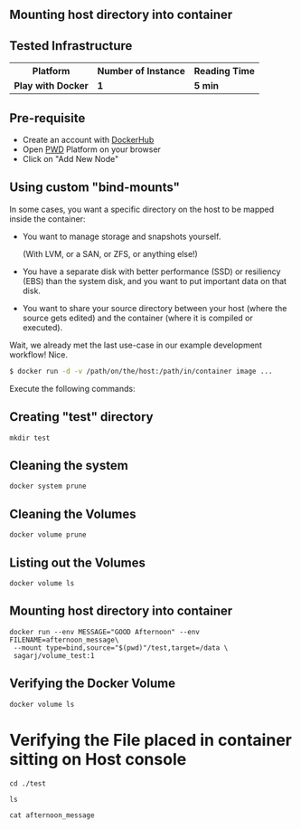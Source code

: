 ## Mounting host directory into container

## Tested Infrastructure

<table class="tg">
  <tr>
    <th class="tg-yw4l"><b>Platform</b></th>
    <th class="tg-yw4l"><b>Number of Instance</b></th>
    <th class="tg-yw4l"><b>Reading Time</b></th>
    
  </tr>
  <tr>
    <td class="tg-yw4l"><b> Play with Docker</b></td>
    <td class="tg-yw4l"><b>1</b></td>
    <td class="tg-yw4l"><b>5 min</b></td>
    
  </tr>
  
</table>

## Pre-requisite

- Create an account with [DockerHub](https://hub.docker.com)
- Open [PWD](https://labs.play-with-docker.com/) Platform on your browser 
- Click on "Add New Node"


## Using custom "bind-mounts"

In some cases, you want a specific directory on the host to be mapped
inside the container:

* You want to manage storage and snapshots yourself.

    (With LVM, or a SAN, or ZFS, or anything else!)

* You have a separate disk with better performance (SSD) or resiliency (EBS)
  than the system disk, and you want to put important data on that disk.

* You want to share your source directory between your host (where the
  source gets edited) and the container (where it is compiled or executed).

Wait, we already met the last use-case in our example development workflow!
Nice.

```bash
$ docker run -d -v /path/on/the/host:/path/in/container image ...
```


Execute the following commands:


## Creating "test" directory
```
mkdir test
```


## Cleaning the system
```
docker system prune
```

## Cleaning the Volumes

```
docker volume prune
```

## Listing out the Volumes


```
docker volume ls
```


## Mounting host directory into container


```
docker run --env MESSAGE="GOOD Afternoon" --env FILENAME=afternoon_message\
 --mount type=bind,source="$(pwd)"/test,target=/data \
 sagarj/volume_test:1
```

## Verifying the Docker Volume

```
docker volume ls
```

# Verifying the File placed in container sitting on Host console

```
cd ./test
```

```
ls
```

```
cat afternoon_message
 ```
